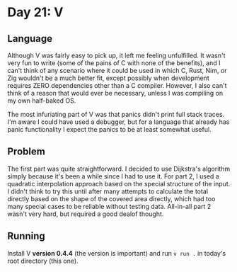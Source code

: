 # Day 21: V

## Language

Although V was fairly easy to pick up, it left me feeling unfulfilled. It wasn't very fun to write (some of the pains of C with none of the benefits), and I can't think of any scenario where it could be used in which C, Rust, Nim, or Zig wouldn't be a much better fit, except possibly when development requires ZERO dependencies other than a C compiler. However, I also can't think of a reason that would ever be necessary, unless I was compiling on my own half-baked OS.

The most infuriating part of V was that panics didn't print full stack traces. I'm aware I could have used a debugger, but for a language that already has panic functionality I expect the panics to be at least somewhat useful.

## Problem

The first part was quite straightforward. I decided to use Dijkstra's algorithm simply because it's been a while since I had to use it. For part 2, I used a quadratic interpolation approach based on the special structure of the input. I didn't think to try this until after many attempts to calculate the total directly based on the shape of the covered area directly, which had too many special cases to be reliable without testing data. All-in-all part 2 wasn't very hard, but required a good dealof thought.

## Running

Install V **version 0.4.4** (the version is important) and run `v run .` in today's root directory (this one).
